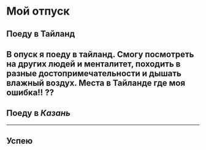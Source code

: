 # Мой отпуск

## Поеду в **Тайланд**
В опуск я поеду в тайланд. Смогу посмотреть на других людей и менталитет, походить в разные достопримечательности и дышать влажный воздух.
Места в Тайланде 
где моя ошибка!! ??
---
## Поеду в **_Казань_**

---
## Успею